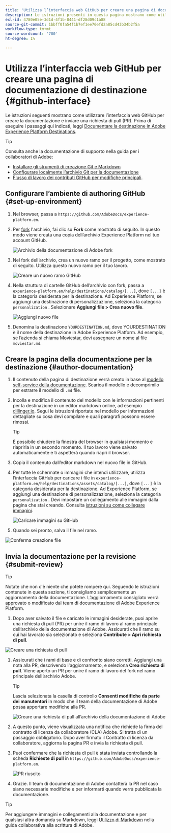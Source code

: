 ```yaml
---
title: 'Utilizza l’interfaccia web GitHub per creare una pagina di documentazione di destinazione '
description: Le istruzioni presenti in questa pagina mostrano come utilizzare l’interfaccia web GitHub per creare una pagina di documentazione per la destinazione dell’Experience Platform e inviarla per la revisione.
exl-id: 4780e05e-3d1d-4f1b-8441-df28d09c1a88
source-git-commit: 1bbff0fa54f1b7ef1ee70efd2a85cd43b34b2f5a
workflow-type: tm+mt
source-wordcount: '780'
ht-degree: 1%

---
```


# Utilizza l’interfaccia web GitHub per creare una pagina di documentazione di destinazione {#github-interface}

Le istruzioni seguenti mostrano come utilizzare l’interfaccia web GitHub per creare la documentazione e inviare una richiesta di pull (PR). Prima di eseguire i passaggi qui indicati, leggi [Documentare la destinazione in Adobe Experience Platform Destinations](./documentation-instructions.md).

>[!TIP]
>
>Consulta anche la documentazione di supporto nella guida per i collaboratori di Adobe:
>* [Installare gli strumenti di creazione Git e Markdown](https://experienceleague.adobe.com/docs/contributor/contributor-guide/setup/install-tools.html?lang=en)
>* [Configurare localmente l’archivio Git per la documentazione](https://experienceleague.adobe.com/docs/contributor/contributor-guide/setup/local-repo.html?lang=en)
>* [Flusso di lavoro dei contributi GitHub per modifiche principali](https://experienceleague.adobe.com/docs/contributor/contributor-guide/setup/full-workflow.html?lang=en).


## Configurare l’ambiente di authoring GitHub {#set-up-environment}

1. Nel browser, passa a `https://github.com/AdobeDocs/experience-platform.en`.
2. Per [fork](https://experienceleague.adobe.com/docs/contributor/contributor-guide/setup/local-repo.html?lang=en#fork-the-repository) l&#39;archivio, fai clic su **Fork** come mostrato di seguito. In questo modo viene creata una copia dell’archivio Experience Platform nel tuo account GitHub.

   ![Archivio della documentazione di Adobe fork](./assets/ssd-fork-repository.gif)

3. Nel fork dell’archivio, crea un nuovo ramo per il progetto, come mostrato di seguito. Utilizza questo nuovo ramo per il tuo lavoro.

   ![Creare un nuovo ramo GitHub](./assets/new-branch-github.gif)

4. Nella struttura di cartelle GitHub dell’archivio con fork, passa a `experience-platform.en/help/destinations/catalog/[...]`, dove `[...]` è la categoria desiderata per la destinazione. Ad Experience Platform, se aggiungi una destinazione di personalizzazione, seleziona la categoria `personalization` . Selezionare **Aggiungi file > Crea nuovo file**.

   ![Aggiungi nuovo file](./assets/github-navigate-and-create-file.gif)

5. Denomina la destinazione `YOURDESTINATION.md`, dove YOURDESTINATION è il nome della destinazione in Adobe Experience Platform. Ad esempio, se l’azienda si chiama Moviestar, devi assegnare un nome al file `moviestar.md`.

## Creare la pagina della documentazione per la destinazione {#author-documentation}

1. Il contenuto della pagina di destinazione verrà creato in base al [modello self-service della documentazione](./self-service-template.md). **[](assets/yourdestination-template.zip)** Scarica il modello e decomprimilo per estrarre il modello di  `.md` file.
2. Incolla e modifica il contenuto del modello con le informazioni pertinenti per la destinazione in un editor markdown online, ad esempio [dillinger.io](https://dillinger.io/). Segui le istruzioni riportate nel modello per informazioni dettagliate su cosa devi compilare e quali paragrafi possono essere rimossi.

   >[!TIP]
   >
   >È possibile chiudere la finestra del browser in qualsiasi momento e riaprirla in un secondo momento. Il tuo lavoro viene salvato automaticamente e ti aspetterà quando riapri il browser.
3. Copia il contenuto dall’editor markdown nel nuovo file in GitHub.
4. Per tutte le schermate o immagini che intendi utilizzare, utilizza l’interfaccia GitHub per caricare i file in `experience-platform.en/help/destinations/assets/catalog/[...]`, dove `[...]` è la categoria desiderata per la destinazione. Ad Experience Platform, se aggiungi una destinazione di personalizzazione, seleziona la categoria `personalization` . Devi impostare un collegamento alle immagini dalla pagina che stai creando. Consulta [istruzioni su come collegare immagini](https://experienceleague.adobe.com/docs/contributor/contributor-guide/writing-essentials/linking.html?lang=en#link-to-images).

   ![Caricare immagini su GitHub](./assets/upload-image.gif)

5. Quando sei pronto, salva il file nel ramo.

![Conferma creazione file](./assets/ssd-confirm-file-creation.png)

## Invia la documentazione per la revisione {#submit-review}

>[!TIP]
>
>Notate che non c&#39;è niente che potete rompere qui. Seguendo le istruzioni contenute in questa sezione, ti consigliamo semplicemente un aggiornamento della documentazione. L’aggiornamento consigliato verrà approvato o modificato dal team di documentazione di Adobe Experience Platform.

1. Dopo aver salvato il file e caricato le immagini desiderate, puoi aprire una richiesta di pull (PR) per unire il ramo di lavoro al ramo principale dell’archivio della documentazione di Adobe. Assicurati che il ramo su cui hai lavorato sia selezionato e seleziona **Contribute > Apri richiesta di pull**.

![Creare una richiesta di pull](./assets/ssd-create-pull-request-1.gif)

1. Assicurati che i rami di base e di confronto siano corretti. Aggiungi una nota alla PR, descrivendo l&#39;aggiornamento, e seleziona **Crea richiesta di pull**. Viene aperto un PR per unire il ramo di lavoro del fork nel ramo principale dell’archivio Adobe.

   >[!TIP]
   >
   >Lascia selezionata la casella di controllo **Consenti modifiche da parte dei manutentori** in modo che il team della documentazione di Adobe possa apportare modifiche alla PR.

   ![Creare una richiesta di pull all’archivio della documentazione di Adobe](./assets/ssd-create-pull-request-2.png)

1. A questo punto, viene visualizzata una notifica che richiede la firma del contratto di licenza da collaboratore (CLA) Adobe. Si tratta di un passaggio obbligatorio. Dopo aver firmato il Contratto di licenza da collaboratore, aggiorna la pagina PR e invia la richiesta di pull.

1. Puoi confermare che la richiesta di pull è stata inviata controllando la scheda **Richieste di pull** in `https://github.com/AdobeDocs/experience-platform.en`.

   ![PR riuscito](./assets/ssd-pr-successful.png)

1. Grazie. Il team di documentazione di Adobe contatterà la PR nel caso siano necessarie modifiche e per informarti quando verrà pubblicata la documentazione.

>[!TIP]
>
>Per aggiungere immagini e collegamenti alla documentazione e per qualsiasi altra domanda su Markdown, leggi [Utilizzo di Markdown](https://experienceleague.adobe.com/docs/contributor/contributor-guide/writing-essentials/markdown.html?lang=en) nella guida collaborativa alla scrittura di Adobe.
